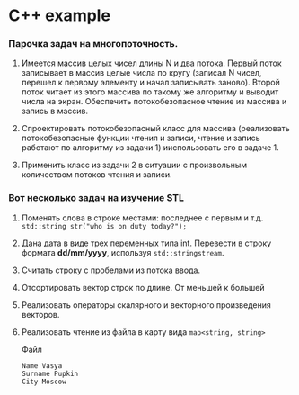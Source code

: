 # C++ example

### Парочка задач на многопоточность.

1. Имеется массив целых чисел длины N и два потока. Первый поток записывает в массив целые числа по кругу (записал N чисел, перешел к первому элементу и начал записывать заново). Второй поток читает из этого массива по такому же алгоритму и выводит числа на экран. Обеспечить потокобезопасное чтение из массива и запись в массив.

2. Спроектировать потокобезопасный класс для массива (реализовать потокобезопасные функции чтения и записи, чтение и запись работают по алгоритму из задачи 1) ииспользовать его в задаче 1.

3. Применить класс из задачи 2 в ситуации с произвольным количеством потоков чтения и записи.

### Вот несколько задач на изучение STL

1. Поменять слова в строке местами: последнее с первым и т.д. ```std::string str("who is on duty today?");```

2. Дана дата в виде трех переменных типа int. Перевести в строку формата **dd/mm/yyyy**, используя ```std::stringstream```.

3. Считать строку с пробелами из потока ввода.

4. Отсортировать вектор строк по длине. От меньшей к большей

5. Реализовать операторы скалярного и векторного произведения векторов.

6. Реализовать чтение из файла в карту вида ```map<string, string>```

    Файл
    ```
    Name Vasya
    Surname Pupkin
    City Moscow
    ```